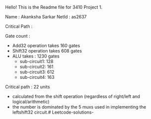 Hello! This is the Readme file for 3410 Project 1. 

Name : Akanksha Sarkar 
NetId : as2637 

Critical Path : 

Gate count : 
- Add32 operation takes 160 gates 
- Shift32 operation takes 608 gates 
- ALU takes : 1230 gates
   - sub-circuit1: 128 
   - sub-circuit2: 161
   - sub-circuit3: 612
   - sub-circuit4: 163

Critical path : 22 units 
- calculated from the shift operation (regardless of right/left and logical/arithmetic)
- the number is dominated by the 5 muxs used in implementing the leftshift32 circuit.# Leetcode-solutions-
